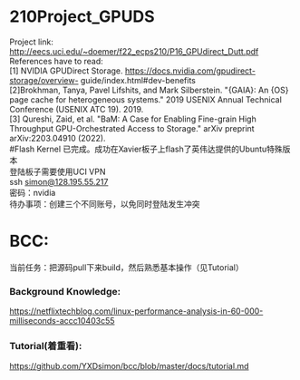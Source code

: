 # 210Project_GPUDS
Project link:<br />
http://eecs.uci.edu/~doemer/f22_ecps210/P16_GPUdirect_Dutt.pdf<br />
References have to read:<br />
[1] NVIDIA GPUDirect Storage. https://docs.nvidia.com/gpudirect-storage/overview- guide/index.html#dev-benefits<br />
[2]Brokhman, Tanya, Pavel Lifshits, and Mark Silberstein. "{GAIA}: An {OS} page cache for
 heterogeneous systems." 2019 USENIX Annual Technical Conference (USENIX ATC 19). 2019.<br />
[3] Qureshi, Zaid, et al. "BaM: A Case for Enabling Fine-grain High Throughput GPU-Orchestrated
 Access to Storage." arXiv preprint arXiv:2203.04910 (2022).<br />
 #Flash Kernel
 已完成。成功在Xavier板子上flash了英伟达提供的Ubuntu特殊版本<br />
 登陆板子需要使用UCI VPN<br />
 ssh simon@128.195.55.217<br />
 密码：nvidia<br />
 待办事项：创建三个不同账号，以免同时登陆发生冲突
 # BCC:
 当前任务：把源码pull下来build，然后熟悉基本操作（见Tutorial）
 ### Background Knowledge:
 https://netflixtechblog.com/linux-performance-analysis-in-60-000-milliseconds-accc10403c55
 ### Tutorial(着重看):
 https://github.com/YXDsimon/bcc/blob/master/docs/tutorial.md
 
 
